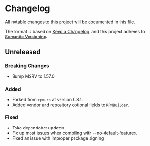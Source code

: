 # Changelog
All notable changes to this project will be documented in this file.

The format is based on [Keep a Changelog](https://keepachangelog.com/en/1.0.0/),
and this project adheres to [Semantic Versioning](https://semver.org/spec/v2.0.0.html).

## [Unreleased]

### Breaking Changes
- Bump MSRV to 1.57.0

### Added
- Forked from `rpm-rs` at version 0.8.1.
- Added vendor and repository optional fields to `RPMBuilder`.

### Fixed
- Take dependabot updates
- Fix up most issues when compiling with --no-default-features.
- Fixed an issue with improper package signing

[Unreleased]: https://github.com/rpm-rs/rpm-rs/compare/vTODO...HEAD
